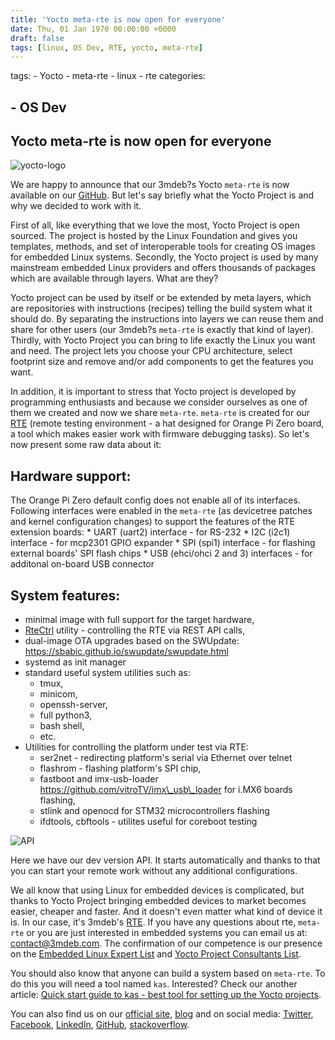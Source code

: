 ```yaml
---
title: 'Yocto meta-rte is now open for everyone'
date: Thu, 01 Jan 1970 00:00:00 +0000
draft: false
tags: [linux, OS Dev, RTE, yocto, meta-rte]
---
```


tags: - Yocto - meta-rte - linux - rte categories:

\- OS Dev
---------

Yocto meta-rte is now open for everyone
---------------------------------------

![yocto-logo](https://3mdeb.com/wp-content/uploads/2019/02/YoctoProject_Logo_RGB.jpg)

We are happy to announce that our 3mdeb?s Yocto `meta-rte` is now available on our [GitHub](https://github.com/3mdeb/meta-rte). But let's say briefly what the Yocto Project is and why we decided to work with it.

First of all, like everything that we love the most, Yocto Project is open sourced. The project is hosted by the Linux Foundation and gives you templates, methods, and set of interoperable tools for creating OS images for embedded Linux systems. Secondly, the Yocto project is used by many mainstream embedded Linux providers and offers thousands of packages which are available through layers. What are they?

Yocto project can be used by itself or be extended by meta layers, which are repositories with instructions (recipes) telling the build system what it should do. By separating the instructions into layers we can reuse them and share for other users (our 3mdeb?s `meta-rte` is exactly that kind of layer). Thirdly, with Yocto Project you can bring to life exactly the Linux you want and need. The project lets you choose your CPU architecture, select footprint size and remove and/or add components to get the features you want.

In addition, it is important to stress that Yocto project is developed by programming enthusiasts and because we consider ourselves as one of them we created and now we share `meta-rte`. `meta-rte` is created for our [RTE](https://shop.3mdeb.com/product/rte/) (remote testing environment - a hat designed for Orange Pi Zero board, a tool which makes easier work with firmware debugging tasks). So let's now present some raw data about it:

Hardware support:
-----------------

The Orange Pi Zero default config does not enable all of its interfaces. Following interfaces were enabled in the `meta-rte` (as devicetree patches and kernel configuration changes) to support the features of the RTE extension boards: * UART (uart2) interface - for RS-232 * I2C (i2c1) interface - for mcp2301 GPIO expander * SPI (spi1) interface - for flashing external boards' SPI flash chips * USB (ehci/ohci 2 and 3) interfaces - for additonal on-board USB connector

System features:
----------------

*   minimal image with full support for the target hardware,
*   [RteCtrl](https://github.com/3mdeb/RteCtrl) utility - controlling the RTE via REST API calls,
*   dual-image OTA upgrades based on the SWUpdate: https://sbabic.github.io/swupdate/swupdate.html
*   systemd as init manager
*   standard useful system utilities such as:
    *   tmux,
    *   minicom,
    *   openssh-server,
    *   full python3,
    *   bash shell,
    *   etc.
*   Utilities for controlling the platform under test via RTE:
    *   ser2net - redirecting platform's serial via Ethernet over telnet
    *   flashrom - flashing platform's SPI chip,
    *   fastboot and imx-usb-loader https://github.com/vitroTV/imx\_usb\_loader for i.MX6 boards flashing,
    *   stlink and openocd for STM32 microcontrollers flashing
    *   ifdtools, cbftools - utilites useful for coreboot testing

![API](https://3mdeb.com/wp-content/uploads/2019/02/REST-API.png)

Here we have our dev version API. It starts automatically and thanks to that you can start your remote work without any additional configurations.

We all know that using Linux for embedded devices is complicated, but thanks to Yocto Project bringing embedded devices to market becomes easier, cheaper and faster. And it doesn't even matter what kind of device it is. In our case, it's 3mdeb's [RTE](https://shop.3mdeb.com/product/rte/). If you have any questions about rte, `meta-rte` or you are just interested in embedded systems you can email us at: contact@3mdeb.com. The confirmation of our competence is our presence on the [Embedded Linux Expert List](https://elinux.org/Experts#The_List) and [Yocto Project Consultants List](https://www.yoctoproject.org/community/consultants/).

You should also know that anyone can build a system based on `meta-rte`. To do this you will need a tool named `kas`. Interested? Check our another article: [Quick start guide to kas - best tool for setting up the Yocto projects](https://3mdeb.com/os-dev/get-started-kas-yocto/).

You can also find us on our [official site](https://3mdeb.com/), [blog](https://3mdeb.com/news-ideas/) and on social media: [Twitter](https://twitter.com/3mdeb_com), [Facebook](https://www.facebook.com/3mdeb), [LinkedIn](https://www.linkedin.com/company/3mdeb), [GitHub](https://github.com/3mdeb), [stackoverflow](https://stackoverflow.com/users/587395/piotr-kr%C3%B3l).